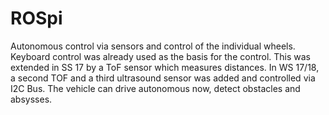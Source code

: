 # ROSpi
Autonomous control via sensors and control of the individual wheels.
Keyboard control was already used as the basis for the control.
This was extended in SS 17 by a ToF sensor which measures distances. 
In WS 17/18, a second TOF and a third ultrasound sensor was added and controlled via I2C Bus. 
The vehicle can drive autonomous now, detect obstacles and absysses.